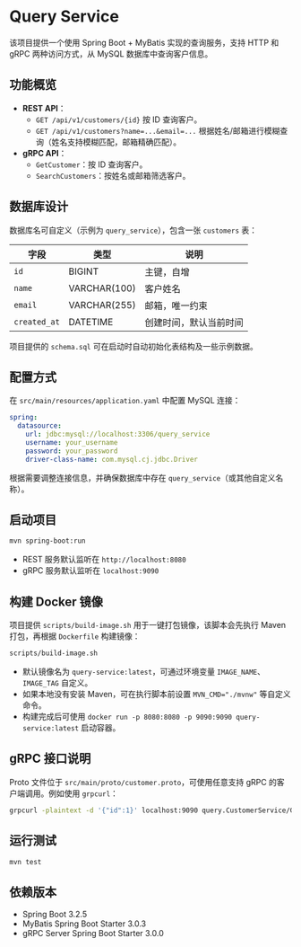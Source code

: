 # Query Service

该项目提供一个使用 Spring Boot + MyBatis 实现的查询服务，支持 HTTP 和 gRPC 两种访问方式，从 MySQL 数据库中查询客户信息。

## 功能概览

- **REST API**：
  - `GET /api/v1/customers/{id}` 按 ID 查询客户。
  - `GET /api/v1/customers?name=...&email=...` 根据姓名/邮箱进行模糊查询（姓名支持模糊匹配，邮箱精确匹配）。
- **gRPC API**：
  - `GetCustomer`：按 ID 查询客户。
  - `SearchCustomers`：按姓名或邮箱筛选客户。

## 数据库设计

数据库名可自定义（示例为 `query_service`），包含一张 `customers` 表：

| 字段       | 类型          | 说明           |
|------------|---------------|----------------|
| `id`       | BIGINT        | 主键，自增     |
| `name`     | VARCHAR(100)  | 客户姓名       |
| `email`    | VARCHAR(255)  | 邮箱，唯一约束 |
| `created_at` | DATETIME    | 创建时间，默认当前时间 |

项目提供的 `schema.sql` 可在启动时自动初始化表结构及一些示例数据。

## 配置方式

在 `src/main/resources/application.yaml` 中配置 MySQL 连接：

```yaml
spring:
  datasource:
    url: jdbc:mysql://localhost:3306/query_service
    username: your_username
    password: your_password
    driver-class-name: com.mysql.cj.jdbc.Driver
```

根据需要调整连接信息，并确保数据库中存在 `query_service`（或其他自定义名称）。

## 启动项目

```bash
mvn spring-boot:run
```

- REST 服务默认监听在 `http://localhost:8080`
- gRPC 服务默认监听在 `localhost:9090`

## 构建 Docker 镜像

项目提供 `scripts/build-image.sh` 用于一键打包镜像，该脚本会先执行 Maven 打包，再根据 `Dockerfile` 构建镜像：

```bash
scripts/build-image.sh
```

- 默认镜像名为 `query-service:latest`，可通过环境变量 `IMAGE_NAME`、`IMAGE_TAG` 自定义。
- 如果本地没有安装 Maven，可在执行脚本前设置 `MVN_CMD="./mvnw"` 等自定义命令。
- 构建完成后可使用 `docker run -p 8080:8080 -p 9090:9090 query-service:latest` 启动容器。

## gRPC 接口说明

Proto 文件位于 `src/main/proto/customer.proto`，可使用任意支持 gRPC 的客户端调用。例如使用 `grpcurl`：

```bash
grpcurl -plaintext -d '{"id":1}' localhost:9090 query.CustomerService/GetCustomer
```

## 运行测试

```bash
mvn test
```

## 依赖版本

- Spring Boot 3.2.5
- MyBatis Spring Boot Starter 3.0.3
- gRPC Server Spring Boot Starter 3.0.0
